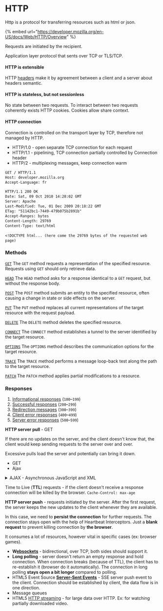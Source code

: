 # HTTP

Http is a protocol for transferring resources such as html or json.

{% embed url="https://developer.mozilla.org/en-US/docs/Web/HTTP/Overview" %}

Requests are initiated by the recipient.

Application layer protocol that sents over TCP or TLS/TCP.

#### HTTP is extensible

HTTP [headers](https://developer.mozilla.org/en-US/docs/Web/HTTP/Headers) make it by agreement between a client and a server about headers semantic.

#### HTTP is stateless, but not sessionless

No state between two requests. To interact between two requests coherently exists HTTP cookies. Cookies allow share context.

#### HTTP connection

Connection is controlled on the transport layer by TCP, therefore not managed by HTTP.&#x20;

* HTTP/1.0 - open separate TCP connection for each request
* HTTP/1.1 - pipelining, TCP connection partially controlled by Connection header
* HTTP/2 - multiplexing messages, keep connection warm

```
GET / HTTP/1.1
Host: developer.mozilla.org
Accept-Language: fr
```

```
HTTP/1.1 200 OK
Date: Sat, 09 Oct 2010 14:28:02 GMT
Server: Apache
Last-Modified: Tue, 01 Dec 2009 20:18:22 GMT
ETag: "51142bc1-7449-479b075b2891b"
Accept-Ranges: bytes
Content-Length: 29769
Content-Type: text/html

<!DOCTYPE html... (here come the 29769 bytes of the requested web page)
```

### Methods

[`GET`](https://developer.mozilla.org/en-US/docs/Web/HTTP/Methods/GET) The `GET` method requests a representation of the specified resource. Requests using `GET` should only retrieve data.

[`HEAD`](https://developer.mozilla.org/en-US/docs/Web/HTTP/Methods/HEAD) The `HEAD` method asks for a response identical to a `GET` request, but without the response body.

[`POST`](https://developer.mozilla.org/en-US/docs/Web/HTTP/Methods/POST) The `POST` method submits an entity to the specified resource, often causing a change in state or side effects on the server.

[`PUT`](https://developer.mozilla.org/en-US/docs/Web/HTTP/Methods/PUT) The `PUT` method replaces all current representations of the target resource with the request payload.

[`DELETE`](https://developer.mozilla.org/en-US/docs/Web/HTTP/Methods/DELETE) The `DELETE` method deletes the specified resource.

[`CONNECT`](https://developer.mozilla.org/en-US/docs/Web/HTTP/Methods/CONNECT) The `CONNECT` method establishes a tunnel to the server identified by the target resource.

[`OPTIONS`](https://developer.mozilla.org/en-US/docs/Web/HTTP/Methods/OPTIONS) The `OPTIONS` method describes the communication options for the target resource.

[`TRACE`](https://developer.mozilla.org/en-US/docs/Web/HTTP/Methods/TRACE) The `TRACE` method performs a message loop-back test along the path to the target resource.

[`PATCH`](https://developer.mozilla.org/en-US/docs/Web/HTTP/Methods/PATCH) The `PATCH` method applies partial modifications to a resource.

### Responses

1. [Informational responses](https://developer.mozilla.org/en-US/docs/Web/HTTP/Status#information\_responses) (`100`–`199`)
2. [Successful responses](https://developer.mozilla.org/en-US/docs/Web/HTTP/Status#successful\_responses) (`200`–`299`)
3. [Redirection messages](https://developer.mozilla.org/en-US/docs/Web/HTTP/Status#redirection\_messages) (`300`–`399`)
4. [Client error responses](https://developer.mozilla.org/en-US/docs/Web/HTTP/Status#client\_error\_responses) (`400`–`499`)
5. [Server error responses](https://developer.mozilla.org/en-US/docs/Web/HTTP/Status#server\_error\_responses) (`500`–`599`)



**HTTP server pull** - GET

If there are no updates on the server, and the client doesn't know that, the client would keep sending requests to the server over and over.

Excessive pulls load the server and potentially can bring it down.&#x20;

* GET
* Ajax

<details>

<summary>AJAX - Asynchronous JavaScript and XML</summary>

<img src="../.gitbook/assets/image (24).png" alt="" data-size="original">

AJAX uses an _XMLHttpRequest_ object for sending the requests to the server which is built-in the browser and uses JavaScript to update the _HTML DOM_.

</details>

Time to Live (**TTL**) requests - if the client doesn't receive a response connection will be killed by the browser. `Cache-Control: max-age`

**HTTP server push** - requests initiated by the server. After the first request, the server keeps the new updates to the client whenever they are available.

In this case, we need to **persist the connection** for further requests. The connection stays open with the help of Heartbeat Interceptors. Just a **blank request** to prevent killing connection by **the browser**.

It consumes a lot of resources, however vital in specific cases (ex: browser games).

* **W**[**ebsockets**](websocket.md) - bidirectional, over TCP, both sides should support it.
* **Long polling** - server doesn't return an empty response and hold connection. When connection breaks (because of TTL), the client has to re-establish it (browser do it automatically). The connection in long polling **stays open a bit longer** compared to polling.
* HTML5 Event Source [**Server-Sent Events**](https://developer.mozilla.org/en-US/docs/Web/API/Server-sent\_events) - SSE server push event to the client. Connection should be established by client, the data flow is in one direction.
* Message queues
* HTML5 [HTTP streaming](https://developer.mozilla.org/en-US/docs/Web/API/Streams\_API/Concepts) - for large data over HTTP. Ex: for watching partially downloaded video.
